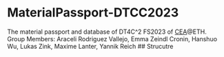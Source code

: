 # MaterialPassport-DTCC2023
The material passport and database of  DT4C^2 FS2023 of [CEA](https://cea.ibi.ethz.ch/)@ETH.
Group Members: Araceli Rodriguez Vallejo, Emma Zeindl Cronin, Hanshuo Wu, Lukas Zink, Maxime Lanter, Yannik Reich  ## Strucutre
